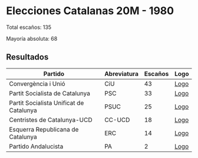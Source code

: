 # Elecciones Catalanas 20M - 1980

Total escaños: 135

Mayoría absoluta: 68

## Resultados

| Partido | Abreviatura | Escaños | Logo |
| - | - | - | - |
| Convergència i Unió | CiU | 43 | [Logo](https://github.com/playzzz/Pactos/blob/master/Logos/CIU.jpg?raw=true)
| Partit Socialista de Catalunya | PSC | 33 | [Logo](https://github.com/playzzz/Pactos/blob/master/Logos/PSC.jpg?raw=true)
| Partit Socialista Unificat de Catalunya | PSUC | 25 | [Logo](https://github.com/playzzz/Pactos/blob/master/Logos/PSUC.jpg?raw=true)
| Centristes de Catalunya-UCD | CC-UCD | 18 | [Logo](https://github.com/playzzz/Pactos/blob/master/Logos/CC-UCD.jpg?raw=true)
| Esquerra Republicana de Catalunya | ERC | 14 | [Logo](https://github.com/playzzz/Pactos/blob/master/Logos/ERC.jpg?raw=true)
| Partido Andalucista | PA | 2 | [Logo](https://github.com/playzzz/Pactos/blob/master/Logos/PA.jpg?raw=true)
